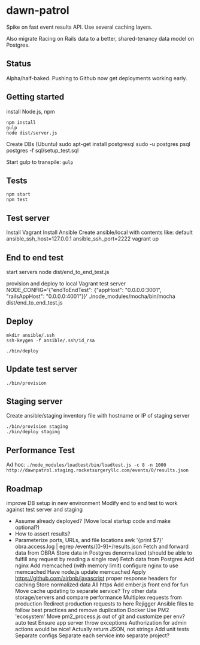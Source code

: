 dawn-patrol
===========
Spike on fast event results API. Use several caching layers.

Also migrate Racing on Rails data to a better, shared-tenancy data model on Postgres.

Status
------
Alpha/half-baked. Pushing to Github now get deployments working early.

Getting started
---------------
install Node.js, npm

    npm install
    gulp
    node dist/server.js

Create DBs (Ubuntu)
    sudo apt-get install postgresql
    sudo -u postgres psql postgres -f sql/setup_test.sql

Start gulp to transpile: ```gulp```

Tests
-----
    npm start
    npm test

Test server
-----------
Install Vagrant
Install Ansible
Create ansible/local with contents like: default ansible_ssh_host=127.0.0.1 ansible_ssh_port=2222
    vagrant up


End to end test
---------------
start servers
    node dist/end_to_end_test.js

provision and deploy to local Vagrant test server
    NODE_CONFIG='{"endToEndTest": {"appHost": "0.0.0.0:3001", "railsAppHost": "0.0.0.0:4001"}}' ./node_modules/mocha/bin/mocha dist/end_to_end_test.js

Deploy
------
    mkdir ansible/.ssh
    ssh-keygen -f ansible/.ssh/id_rsa

    ./bin/deploy

Update test server
------------------
    ./bin/provision

Staging server
--------------
Create ansible/staging inventory file with hostname or IP of staging server

    ./bin/provision staging
    ./bin/deploy staging

Performance Test
----------------
Ad hoc: ```./node_modules/loadtest/bin/loadtest.js -c 8 -n 1000 http://dawnpatrol.staging.rocketsurgeryllc.com/events/0/results.json```

Roadmap
-------
improve DB setup in new environment
Modify end to end test to work against test server and staging
  * Assume already deployed? (Move local startup code and make optional?)
  * How to assert results?
  * Parameterize ports, URLs, and file locations
awk '{print $7}' obra.access.log | egrep /events/[0-9]+/results.json
Fetch and forward data from OBRA
Store data in Postgres denormalized (should be able to fulfill any request by reading a single row)
Fetch data from Postgres
Add nginx
Add memcached (with memory limit)
configure nginx to use memcached
Have node.js update memcached
Apply https://github.com/airbnb/javascript
proper response headers for caching
Store normalized data
All https
Add ember.js front end for fun
Move cache updating to separate service?
Try other data storage/servers and compare performance
Multiplex requests from production
Redirect production requests to here
Rejigger Ansible files to follow best practices and remove duplication
Docker
Use PM2 'ecosystem'
Move pm2_process.js out of git and customize per env?
auto test
Ensure app server throw exceptions
Authorization for admin actions would be nice!
Actually return JSON, not strings
Add unit tests
Separate configs
Separate each service into separate project?
